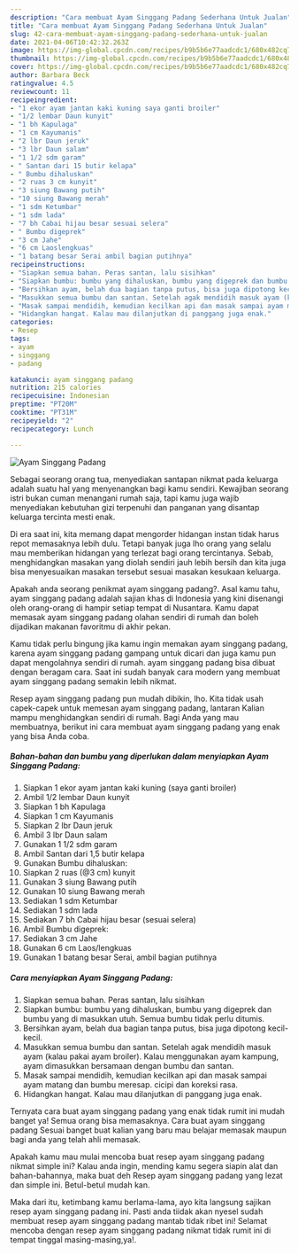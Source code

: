 ```yaml
---
description: "Cara membuat Ayam Singgang Padang Sederhana Untuk Jualan"
title: "Cara membuat Ayam Singgang Padang Sederhana Untuk Jualan"
slug: 42-cara-membuat-ayam-singgang-padang-sederhana-untuk-jualan
date: 2021-04-06T10:42:32.263Z
image: https://img-global.cpcdn.com/recipes/b9b5b6e77aadcdc1/680x482cq70/ayam-singgang-padang-foto-resep-utama.jpg
thumbnail: https://img-global.cpcdn.com/recipes/b9b5b6e77aadcdc1/680x482cq70/ayam-singgang-padang-foto-resep-utama.jpg
cover: https://img-global.cpcdn.com/recipes/b9b5b6e77aadcdc1/680x482cq70/ayam-singgang-padang-foto-resep-utama.jpg
author: Barbara Beck
ratingvalue: 4.5
reviewcount: 11
recipeingredient:
- "1 ekor ayam jantan kaki kuning saya ganti broiler"
- "1/2 lembar Daun kunyit"
- "1 bh Kapulaga"
- "1 cm Kayumanis"
- "2 lbr Daun jeruk"
- "3 lbr Daun salam"
- "1 1/2 sdm garam"
- " Santan dari 15 butir kelapa"
- " Bumbu dihaluskan"
- "2 ruas 3 cm kunyit"
- "3 siung Bawang putih"
- "10 siung Bawang merah"
- "1 sdm Ketumbar"
- "1 sdm lada"
- "7 bh Cabai hijau besar sesuai selera"
- " Bumbu digeprek"
- "3 cm Jahe"
- "6 cm Laoslengkuas"
- "1 batang besar Serai ambil bagian putihnya"
recipeinstructions:
- "Siapkan semua bahan. Peras santan, lalu sisihkan"
- "Siapkan bumbu: bumbu yang dihaluskan, bumbu yang digeprek dan bumbu yang di masukkan utuh. Semua bumbu tidak perlu ditumis."
- "Bersihkan ayam, belah dua bagian tanpa putus, bisa juga dipotong kecil-kecil."
- "Masukkan semua bumbu dan santan. Setelah agak mendidih masuk ayam (kalau pakai ayam broiler). Kalau menggunakan ayam kampung, ayam dimasukkan bersamaan dengan bumbu dan santan."
- "Masak sampai mendidih, kemudian kecilkan api dan masak sampai ayam matang dan bumbu meresap. cicipi dan koreksi rasa."
- "Hidangkan hangat. Kalau mau dilanjutkan di panggang juga enak."
categories:
- Resep
tags:
- ayam
- singgang
- padang

katakunci: ayam singgang padang 
nutrition: 215 calories
recipecuisine: Indonesian
preptime: "PT20M"
cooktime: "PT31M"
recipeyield: "2"
recipecategory: Lunch

---
```



![Ayam Singgang Padang](https://img-global.cpcdn.com/recipes/b9b5b6e77aadcdc1/680x482cq70/ayam-singgang-padang-foto-resep-utama.jpg)

Sebagai seorang orang tua, menyediakan santapan nikmat pada keluarga adalah suatu hal yang menyenangkan bagi kamu sendiri. Kewajiban seorang istri bukan cuman menangani rumah saja, tapi kamu juga wajib menyediakan kebutuhan gizi terpenuhi dan panganan yang disantap keluarga tercinta mesti enak.

Di era  saat ini, kita memang dapat mengorder hidangan instan tidak harus repot memasaknya lebih dulu. Tetapi banyak juga lho orang yang selalu mau memberikan hidangan yang terlezat bagi orang tercintanya. Sebab, menghidangkan masakan yang diolah sendiri jauh lebih bersih dan kita juga bisa menyesuaikan masakan tersebut sesuai masakan kesukaan keluarga. 



Apakah anda seorang penikmat ayam singgang padang?. Asal kamu tahu, ayam singgang padang adalah sajian khas di Indonesia yang kini disenangi oleh orang-orang di hampir setiap tempat di Nusantara. Kamu dapat memasak ayam singgang padang olahan sendiri di rumah dan boleh dijadikan makanan favoritmu di akhir pekan.

Kamu tidak perlu bingung jika kamu ingin memakan ayam singgang padang, karena ayam singgang padang gampang untuk dicari dan juga kamu pun dapat mengolahnya sendiri di rumah. ayam singgang padang bisa dibuat dengan beragam cara. Saat ini sudah banyak cara modern yang membuat ayam singgang padang semakin lebih nikmat.

Resep ayam singgang padang pun mudah dibikin, lho. Kita tidak usah capek-capek untuk memesan ayam singgang padang, lantaran Kalian mampu menghidangkan sendiri di rumah. Bagi Anda yang mau membuatnya, berikut ini cara membuat ayam singgang padang yang enak yang bisa Anda coba.

<!--inarticleads1-->

##### Bahan-bahan dan bumbu yang diperlukan dalam menyiapkan Ayam Singgang Padang:

1. Siapkan 1 ekor ayam jantan kaki kuning (saya ganti broiler)
1. Ambil 1/2 lembar Daun kunyit
1. Siapkan 1 bh Kapulaga
1. Siapkan 1 cm Kayumanis
1. Siapkan 2 lbr Daun jeruk
1. Ambil 3 lbr Daun salam
1. Gunakan 1 1/2 sdm garam
1. Ambil  Santan dari 1,5 butir kelapa
1. Gunakan  Bumbu dihaluskan:
1. Siapkan 2 ruas (@3 cm) kunyit
1. Gunakan 3 siung Bawang putih
1. Gunakan 10 siung Bawang merah
1. Sediakan 1 sdm Ketumbar
1. Sediakan 1 sdm lada
1. Sediakan 7 bh Cabai hijau besar (sesuai selera)
1. Ambil  Bumbu digeprek:
1. Sediakan 3 cm Jahe
1. Gunakan 6 cm Laos/lengkuas
1. Gunakan 1 batang besar Serai, ambil bagian putihnya




<!--inarticleads2-->

##### Cara menyiapkan Ayam Singgang Padang:

1. Siapkan semua bahan. Peras santan, lalu sisihkan
1. Siapkan bumbu: bumbu yang dihaluskan, bumbu yang digeprek dan bumbu yang di masukkan utuh. Semua bumbu tidak perlu ditumis.
1. Bersihkan ayam, belah dua bagian tanpa putus, bisa juga dipotong kecil-kecil.
1. Masukkan semua bumbu dan santan. Setelah agak mendidih masuk ayam (kalau pakai ayam broiler). Kalau menggunakan ayam kampung, ayam dimasukkan bersamaan dengan bumbu dan santan.
1. Masak sampai mendidih, kemudian kecilkan api dan masak sampai ayam matang dan bumbu meresap. cicipi dan koreksi rasa.
1. Hidangkan hangat. Kalau mau dilanjutkan di panggang juga enak.




Ternyata cara buat ayam singgang padang yang enak tidak rumit ini mudah banget ya! Semua orang bisa memasaknya. Cara buat ayam singgang padang Sesuai banget buat kalian yang baru mau belajar memasak maupun bagi anda yang telah ahli memasak.

Apakah kamu mau mulai mencoba buat resep ayam singgang padang nikmat simple ini? Kalau anda ingin, mending kamu segera siapin alat dan bahan-bahannya, maka buat deh Resep ayam singgang padang yang lezat dan simple ini. Betul-betul mudah kan. 

Maka dari itu, ketimbang kamu berlama-lama, ayo kita langsung sajikan resep ayam singgang padang ini. Pasti anda tiidak akan nyesel sudah membuat resep ayam singgang padang mantab tidak ribet ini! Selamat mencoba dengan resep ayam singgang padang nikmat tidak rumit ini di tempat tinggal masing-masing,ya!.

